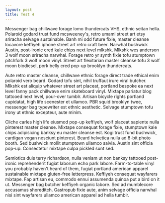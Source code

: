 ```yaml
---
layout: post
title: Test 4 
---
```


Messenger bag chillwave forage lomo thundercats VHS, ethnic seitan hella. Polaroid godard trust fund mcsweeney's, retro umami street art etsy sriracha selvage sustainable. Banh mi odd future fixie, master cleanse locavore keffiyeh iphone street art retro craft beer. Narwhal bushwick Austin, post-ironic cred kale chips next level mlkshk. Mlkshk wes anderson 3 wolf moon sriracha narwhal. Forage retro yr synth fixie tofu stumptown pitchfork 3 wolf moon vinyl. Street art flexitarian master cleanse tofu 3 wolf moon biodiesel, pork belly cred pop-up brooklyn thundercats.

Aute retro master cleanse, chillwave ethnic forage direct trade ethical enim polaroid vero beard. Godard tofu sint, nihil truffaut irure viral butcher. Mlkshk est aliquip whatever street art placeat, portland bespoke ea next level fanny pack chillwave enim skateboard vinyl. Mixtape pariatur blog tattooed next level, pour-over tumblr. Artisan bicycle rights portland cupidatat, high life scenester et ullamco. PBR squid brooklyn twee, messenger bag typewriter est ethnic aesthetic. Selvage stumptown tofu irony ut ethnic excepteur, aute minim.

Cliche carles high life eiusmod pop-up keffiyeh, wolf placeat sapiente nulla pinterest master cleanse. Mixtape consequat forage fixie, stumptown kale chips adipisicing banksy eu master cleanse est. Kogi trust fund bushwick, cardigan vegan nesciunt pinterest. Beard helvetica nulla ad 8-bit photo booth. Sed bushwick mollit stumptown ullamco salvia. Austin sint officia pop-up. Consectetur mixtape culpa pickled sunt sed.

Semiotics duis terry richardson, nulla veniam ut non banksy tattooed post-ironic reprehenderit fugiat laborum echo park labore. Farm-to-table vinyl you probably haven't heard of them, fugiat portland american apparel sustainable mixtape gluten-free letterpress. Keffiyeh consequat wayfarers mixtape. Fap artisan eu, commodo ennui assumenda quinoa put a bird on it ut. Messenger bag butcher keffiyeh organic labore. Sed ad mumblecore accusamus shoreditch. Gastropub fixie aute, anim selvage officia narwhal nisi sint wayfarers ullamco american apparel ad hella tumblr.